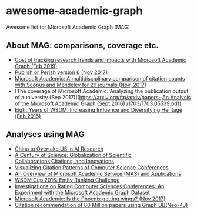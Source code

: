 # awesome-academic-graph
Awesome list for Microsoft Academic Graph (MAG)


## About MAG: comparisons, coverage etc.

- [Cost of tracking research trends and impacts with Microsoft Academic Graph (Feb 2019)](https://www.microsoft.com/en-us/research/project/academic/articles/cost-of-tracking-research-trends-and-impacts-with-microsoft-academic-graph/)
- [Publish or Perish version 6 (Nov 2017)](https://harzing.com/blog/2017/11/publish-or-perish-version-6)
- [Microsoft Academic: A multidisciplinary comparison of citation counts with Scopus and Mendeley for 29 journals (Nov, 2017)](https://arxiv.org/ftp/arxiv/papers/1711/1711.08767.pdf)
- [The coverage of Microsoft Academic: Analyzing the publication output of auniversity (Sep 2017)](https://arxiv.org/ftp/arxiv/papers- [An Analysis of the Microsoft Academic Graph (Sept 2016)](http://www.dlib.org/dlib/september16/herrmannova/09herrmannova.html)
/1703/1703.05539.pdf)
- [Eight Years of WSDM: Increasing Influence and Diversifying Heritage (Feb 2016)](http://cm.cecs.anu.edu.au/post/citation_analysis/)
<!-- - [Comparison of Microsoft Academic (Graph) with Web of Science, Scopus and Google Scholar](https://eprints.soton.ac.uk/408647/1/microsoft_academic_msc.pdf) -->

## Analyses using MAG

- [China to Overtake US in AI Research](https://medium.com/ai2-blog/china-to-overtake-us-in-ai-research-8b6b1fe30595)
- [A Century of Science: Globalization of Scientific Collaborations,Citations, and Innovations](https://arxiv.org/pdf/1704.05150.pdf)
- [Visualizing Citation Patterns of Computer Science Conferences](http://cm.cecs.anu.edu.au/post/citation_vis/)
- [An Overview of Microsoft Academic Service (MAS) and Applications](http://www.www2015.it/documents/proceedings/companion/p243.pdf)
- [WSDM Cup 2016: Entity Ranking Challenge](https://dl.acm.org/citation.cfm?doid=2835776.2855119)
- [Investigations on Rating Computer Sciences Conferences: An Experiment with the Microsoft Academic Graph Dataset](https://dl.acm.org/citation.cfm?doid=2872518.2890525)
- [Microsoft Academic: Is the Phoenix getting wings? (Nov 2017)](https://mdxminds.com/2016/11/17/microsoft-academic-is-the-phoenix-getting-wings/)
- [Citation recommendation of 80 Million papers using Graph DB(Neo-4J)](http://abhie19.github.io/MS_Academic_Graph/)
